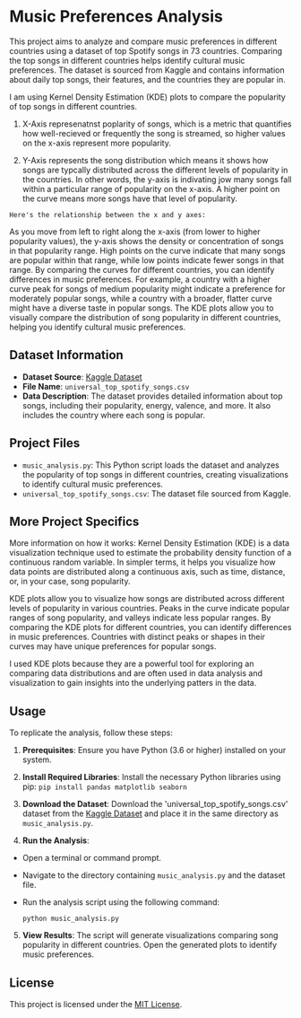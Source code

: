 # Music Preferences Analysis

This project aims to analyze and compare music preferences in different countries using a dataset of top Spotify songs in 73 countries. Comparing the top songs in different countries helps identify cultural music preferences. The dataset is sourced from Kaggle and contains information about daily top songs, their features, and the countries they are popular in.

I am using Kernel Density Estimation (KDE) plots to compare the popularity of top songs in different countries. 

1. X-Axis represenatnst poplarity of songs, which is a metric that quantifies how well-recieved or frequently the song is streamed, so higher values on the x-axis represent more popularity. 

2. Y-Axis represents the song distribution which means it shows how songs are typcally distributed across the different levels of popularity in the countries. In other words, the y-axis is indivating jow many songs fall within a particular range of popularity on the x-axis. A higher point on the curve means more songs have that level of popularity. 

`Here's the relationship between the x and y axes:`

As you move from left to right along the x-axis (from lower to higher popularity values), the y-axis shows the density or concentration of songs in that popularity range.
High points on the curve indicate that many songs are popular within that range, while low points indicate fewer songs in that range.
By comparing the curves for different countries, you can identify differences in music preferences. For example, a country with a higher curve peak for songs of medium popularity might indicate a preference for moderately popular songs, while a country with a broader, flatter curve might have a diverse taste in popular songs.
The KDE plots allow you to visually compare the distribution of song popularity in different countries, helping you identify cultural music preferences.

## Dataset Information

- **Dataset Source**: [Kaggle Dataset]([link-to-kaggle-dataset](https://www.kaggle.com/datasets/asaniczka/top-spotify-songs-in-73-countries-daily-updated/))
- **File Name**: `universal_top_spotify_songs.csv`
- **Data Description**: The dataset provides detailed information about top songs, including their popularity, energy, valence, and more. It also includes the country where each song is popular.

## Project Files

- `music_analysis.py`: This Python script loads the dataset and analyzes the popularity of top songs in different countries, creating visualizations to identify cultural music preferences.
- `universal_top_spotify_songs.csv`: The dataset file sourced from Kaggle.

## More Project Specifics
More information on how it works: 
Kernel Density Estimation (KDE) is a data visualization technique used to estimate the probability density function of a continuous random variable. In simpler terms, it helps you visualize how data points are distributed along a continuous axis, such as time, distance, or, in your case, song popularity.

KDE plots allow you to visualize how songs are distributed across different levels of popularity in various countries.
Peaks in the curve indicate popular ranges of song popularity, and valleys indicate less popular ranges.
By comparing the KDE plots for different countries, you can identify differences in music preferences. Countries with distinct peaks or shapes in their curves may have unique preferences for popular songs.

I used KDE plots because they are a powerful tool for exploring an comparing data distributions and are often used in data analysis and visualization to gain insights into the underlying patters in the data. 

## Usage

To replicate the analysis, follow these steps:

1. **Prerequisites**: Ensure you have Python (3.6 or higher) installed on your system.

2. **Install Required Libraries**: Install the necessary Python libraries using pip:
   `pip install pandas matplotlib seaborn`


3. **Download the Dataset**: Download the 'universal_top_spotify_songs.csv' dataset from the [Kaggle Dataset](link-to-kaggle-dataset) and place it in the same directory as `music_analysis.py`.

4. **Run the Analysis**:

- Open a terminal or command prompt.
- Navigate to the directory containing `music_analysis.py` and the dataset file.
- Run the analysis script using the following command:

  ```
  python music_analysis.py
  ```

5. **View Results**: The script will generate visualizations comparing song popularity in different countries. Open the generated plots to identify music preferences.

## License

This project is licensed under the [MIT License](LICENSE).



